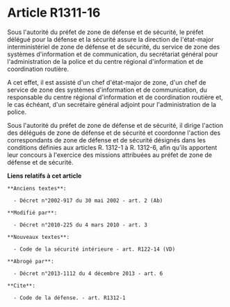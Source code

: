 # Article R1311-16

Sous l'autorité du préfet de zone de défense et de sécurité, le préfet délégué pour la défense et la sécurité assure la
direction de l'état-major interministériel de zone de défense et de sécurité, du service de zone des systèmes d'information
et de communication, du secrétariat général pour l'administration de la police et du centre régional d'information et de
coordination routière. 

A cet effet, il est assisté d'un chef d'état-major de zone, d'un chef de service de zone des systèmes d'information et de
communication, du responsable du centre régional d'information et de coordination routière et, le cas échéant, d'un
secrétaire général adjoint pour l'administration de la police. 

Sous l'autorité du préfet de zone de défense et de sécurité, il dirige l'action des délégués de zone de défense et de
sécurité et coordonne l'action des correspondants de zone de défense et de sécurité désignés dans les conditions définies aux
articles R. 1312-1 à R. 1312-6, afin qu'ils apportent leur concours à l'exercice des missions attribuées au préfet de zone de
défense et de sécurité.

**Liens relatifs à cet article**

	**Anciens textes**:

	  - Décret n°2002-917 du 30 mai 2002 - art. 2 (Ab)

	**Modifié par**:

	  - Décret n°2010-225 du 4 mars 2010 - art. 3

	**Nouveaux textes**:

	  - Code de la sécurité intérieure - art. R122-14 (VD)

	**Abrogé par**:

	  - Décret n°2013-1112 du 4 décembre 2013 - art. 6

	**Cite**:

	  - Code de la défense. - art. R1312-1
